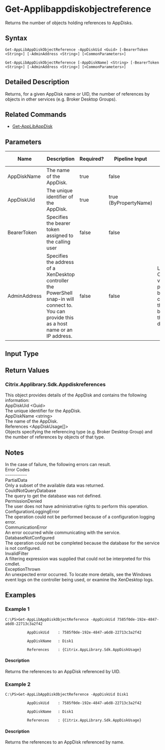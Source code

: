 ﻿
# Get-Applibappdiskobjectreference
Returns the number of objects holding references to AppDisks.
## Syntax
```
Get-AppLibAppDiskObjectReference -AppDiskUid <Guid> [-BearerToken <String>] [-AdminAddress <String>] [<CommonParameters>]

Get-AppLibAppDiskObjectReference [-AppDiskName] <String> [-BearerToken <String>] [-AdminAddress <String>] [<CommonParameters>]
```
## Detailed Description
Returns, for a given AppDisk name or UID, the number of references by objects in other services (e.g. Broker Desktop Groups).


## Related Commands

* [Get-AppLibAppDisk](./Get-AppLibAppDisk/)
## Parameters
| Name   | Description | Required? | Pipeline Input | Default Value |
| --- | --- | --- | --- | --- |
| AppDiskName | The name of the AppDisk. | true | false |  |
| AppDiskUid | The unique identifier of the AppDisk. | true | true (ByPropertyName) |  |
| BearerToken | Specifies the bearer token assigned to the calling user | false | false |  |
| AdminAddress | Specifies the address of a XenDesktop controller the PowerShell snap-in will connect to. You can provide this as a host name or an IP address. | false | false | Localhost. Once a value is provided by any cmdlet, this value becomes the default. |

## Input Type

### 

## Return Values

### Citrix.Applibrary.Sdk.Appdiskreferences
This object provides details of the AppDisk and contains the following information:<br>          AppDiskUid &lt;Guid&gt;<br>          The unique identifier for the AppDisk.<br>          AppDiskName &lt;string&gt;<br>          The name of the AppDisk.<br>          References &lt;AppDiskUsage\[\]&gt;<br>          Objects specifying the referencing type (e.g. Broker Desktop Group) and the number of references by objects of that type.
## Notes
In the case of failure, the following errors can result.<br>    Error Codes<br>    -----------<br>    PartialData<br>    Only a subset of the available data was returned.<br>    CouldNotQueryDatabase<br>    The query to get the database was not defined.<br>    PermissionDenied<br>    The user does not have administrative rights to perform this operation.<br>    ConfigurationLoggingError<br>    The operation could not be performed because of a configuration logging error.<br>    CommunicationError<br>    An error occurred while communicating with the service.<br>    DatabaseNotConfigured<br>    The operation could not be completed because the database for the service is not configured.<br>    InvalidFilter<br>    A filtering expression was supplied that could not be interpreted for this cmdlet.<br>    ExceptionThrown<br>    An unexpected error occurred.  To locate more details, see the Windows event logs on the controller being used, or examine the XenDesktop logs.
## Examples

### Example 1
```
C:\PS>Get-AppLibAppDiskObjectReference -AppDiskUid 7585f0de-192e-4847-a6d8-22713c3a2f42

          AppDiskUid    : 7585f0de-192e-4847-a6d8-22713c3a2f42

          AppDiskName   : Disk1

          References    : {Citrix.AppLibrary.Sdk.AppDiskUsage}
```
#### Description
Returns the references to an AppDisk referenced by UID.
### Example 2
```
C:\PS>Get-AppLibAppDiskObjectReference -AppDiskUid Disk1

          AppDiskUid    : 7585f0de-192e-4847-a6d8-22713c3a2f42

          AppDiskName   : Disk1

          References    : {Citrix.AppLibrary.Sdk.AppDiskUsage}
```
#### Description
Returns the references to an AppDisk referenced by name.
